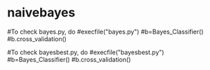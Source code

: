 # naivebayes

#To check bayes.py, do
#execfile("bayes.py")
#b=Bayes_Classifier()
#b.cross_validation()

#To check bayesbest.py, do
#execfile("bayesbest.py")
#b=Bayes_Classifier()
#b.cross_validation()
